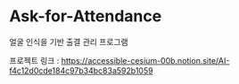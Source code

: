 # Ask-for-Attendance
얼굴 인식을 기반 출결 관리 프로그램


프로젝트 링크 : <https://accessible-cesium-00b.notion.site/AI-f4c12d0cde184c97b34bc83a592b1059>
